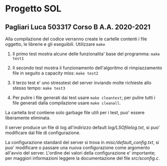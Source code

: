 # Progetto SOL 
## Pagliari Luca 503317 Corso B A.A. 2020-2021

Alla compilazione del codice verranno create le cartelle contenti i file oggetto, le librerie e gli eseguibili. Utilizzare
`make`

1. Il primo test mostra alcune delle funzionalita' base del programma:
`make test1`

2. Il secondo test mostra il funzionamento dell'algoritmo di rimpiazzamento file in seguito a capacity miss:
`make test2`

3. Il terzo test e' uno stresstest del server inviando molte richieste allo stesso tempo:
`make test3`

4. Per pulire i file generati dai test usare `make cleantest`; per pulire tutti i file generati dalla compilazione usare `make cleanall`.

La cartella *test* contiene solo garbage file utili per i test, puo' essere liberamente eliminata.

Il server produce un file di log all'indirizzo default *log/LSOfilelog.txt*, si puo' modificare dal file di configurazione.

La configurazione standard del server si trova in *misc/default_config.txt*, si puo' modificare o passare una nuova configurazione come argomento all'avvio del server. L'ordine dei valori della configurazione e' importante; per maggiori informazioni leggere la documentazione del file *src/sconfig.c*.
